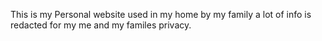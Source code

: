 This is my Personal website used in my home by my family a lot of info is redacted for my me and my familes privacy.
